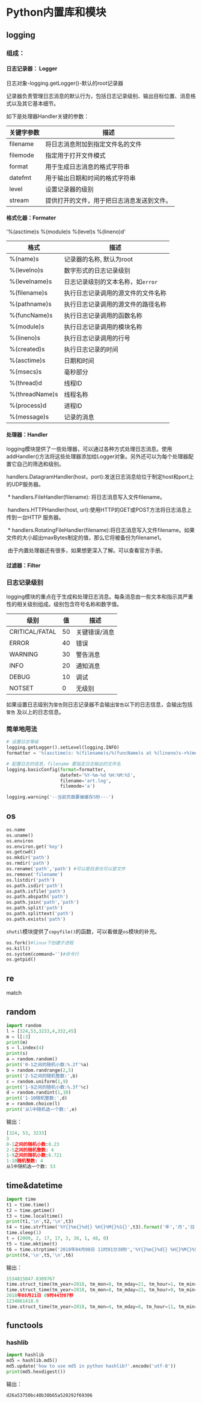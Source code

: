 # Python内置库和模块

## logging

### 组成：

#### **日志记录器：** Logger

日志对象-logging.getLogger()-默认的root记录器

记录器负责管理日志消息的默认行为，包括日志记录级别、输出目标位置、消息格式以及其它基本细节。

如下是处理器Handler关键的参数：

| 关键字参数 | 描述                                       |
| ---------- | ------------------------------------------ |
| filename   | 将日志消息附加到指定文件名的文件           |
| filemode   | 指定用于打开文件模式                       |
| format     | 用于生成日志消息的格式字符串               |
| datefmt    | 用于输出日期和时间的格式字符串             |
| level      | 设置记录器的级别                           |
| stream     | 提供打开的文件，用于把日志消息发送到文件。 |

#### 格式化器：Formater

 '%(asctime)s  %(module)s  %(level)s  %(lineno)d'

| 格式           | 描述                               |
| -------------- | ---------------------------------- |
| %(name)s       | 记录器的名称, 默认为root           |
| %(levelno)s    | 数字形式的日志记录级别             |
| %(levelname)s  | 日志记录级别的文本名称，如`error`  |
| %(filename)s   | 执行日志记录调用的源文件的文件名称 |
| %(pathname)s   | 执行日志记录调用的源文件的路径名称 |
| %(funcName)s   | 执行日志记录调用的函数名称         |
| %(module)s     | 执行日志记录调用的模块名称         |
| %(lineno)s     | 执行日志记录调用的行号             |
| %(created)s    | 执行日志记录的时间                 |
| %(asctime)s    | 日期和时间                         |
| %(msecs)s      | 毫秒部分                           |
| %(thread)d     | 线程ID                             |
| %(threadName)s | 线程名称                           |
| %(process)d    | 进程ID                             |
| %(message)s    | 记录的消息                         |

#### 处理器：Handler

 logging模块提供了一些处理器，可以通过各种方式处理日志消息。使用addHandler()方法将这些处理器添加给Logger对象。另外还可以为每个处理器配置它自己的筛选和级别。

​      handlers.DatagramHandler(host，port):发送日志消息给位于制定host和port上的UDP服务器。

​      * handlers.FileHandler(filename): 将日志消息写入文件filename。

​      handlers.HTTPHandler(host, url):使用HTTP的GET或POST方法将日志消息上传到一台HTTP 服务器。

​      * handlers.RotatingFileHandler(filename):将日志消息写入文件filename。如果文件的大小超出maxBytes制定的值，那么它将被备份为filename1。

​    由于内置处理器还有很多，如果想更深入了解。可以查看官方手册。

#### 过滤器：Filter

### 日志记录级别

  logging模块的重点在于生成和处理日志消息。每条消息由一些文本和指示其严重性的相关级别组成。级别包含符号名称和数字值。

| 级别           | 值   | 描述          |
| -------------- | ---- | ------------- |
| CRITICAL/FATAL | 50   | 关键错误/消息 |
| ERROR          | 40   | 错误          |
| WARNING        | 30   | 警告消息      |
| INFO           | 20   | 通知消息      |
| DEBUG          | 10   | 调试          |
| NOTSET         | 0    | 无级别        |

如果设置日志级别为`警告`则日志记录器不会输出`警告`以下的日志信息，会输出包括`警告` 及以上的日志信息。

### 简单地用法

```python
# 设置日志等级
logging.getLogger().setLevel(logging.INFO)
formatter = '%(asctime)s: %(filename)s/%(funcName)s at %(lineno)s->%(message)s'

# 配置日志的信息，filename 要指定日志输出的文件名
logging.basicConfig(format=formatter,
                    datefmt='%Y-%m-%d %H:%M:%S',
                    filename='art.log',
                    filemode='a')

logging.warning('--当前页面要被缓存5秒---')
```



## os

```python
os.name
os.uname()
os.environ
os.environ.get('key')
os.getcwd()
os.mkdir('path')
os.rmdir('path')
os.rename('path','path') #可以是目录也可以是文件
os.remove('filename')
os.listdir('path')
os.path.isdir('path')
os.path.isfile('path')
os.path.abspath('path')
os.path.join('path','path')
os.path.split('path')
os.path.splittext('path')
os.path.exists('path')
```

`shutil`模块提供了`copyfile()`的函数，可以看做是`os`模块的补充。

```python
os.fork()#linux下创建子进程
os.kill()
os.system(command='')#命令行
os.getpid()
```



## re

match

## random

```python
import random
l = [324,53,3233,4,332,45]
m = l[:3]
print(m)
s = l.index(4)
print(s)
a = random.random()
print('0-1之间的随机小数:%.2f'%a)
b = random.randrange(2,5)
print('2-5之间的随机整数:',b)
c = random.uniform(1,9)
print('1-9之间的随机小数:%.3f'%c)
d = random.randint(1,10)
print('1-10随机整数:',d)
e = random.choice(l)
print('从l中随机选一个数:',e)
```

输出：

```python
[324, 53, 3233]
3
0-1之间的随机小数:0.23
2-5之间的随机整数: 4
1-9之间的随机小数:6.721
1-10随机整数: 4
从l中随机选一个数: 53
```

## time&datetime

```python
import time
t1 = time.time()
t2 = time.gmtime()
t3 = time.localtime()
print(t1,'\n',t2,'\n',t3)
t4 = time.strftime('%Y{}%m{}%d{} %H{}%M{}%S{}',t3).format('年','月','日','时','分','秒')
time.sleep(1)
t = (2009, 2, 17, 17, 3, 38, 1, 48, 0)
t5 = time.mktime(t)
t6 = time.strptime('2018年04月08日 11时01分38秒','%Y{}%m{}%d{} %H{}%M{}%S{}'.format('年','月','日','时','分','秒'))
print(t4,'\n',t5,'\n',t6)
```

输出：

```python
1534815847.8309767 
time.struct_time(tm_year=2018, tm_mon=8, tm_mday=21, tm_hour=1, tm_min=44, tm_sec=7, tm_wday=1, tm_yday=233, tm_isdst=0) 
time.struct_time(tm_year=2018, tm_mon=8, tm_mday=21, tm_hour=9, tm_min=44, tm_sec=7, tm_wday=1, tm_yday=233, tm_isdst=0)
2018年08月21日 09时44分07秒 
1234861418.0 
time.struct_time(tm_year=2018, tm_mon=4, tm_mday=8, tm_hour=11, tm_min=1, tm_sec=38, tm_wday=6, tm_yday=98, tm_isdst=-1)
```



## functools

### hashlib

```python
import hashlib
md5 = hashlib.md5()
md5.update('how to use md5 in python hashlib?'.encode('utf-8'))
print(md5.hexdigest())
```

输出：

```python
d26a53750bc40b38b65a520292f69306
```



